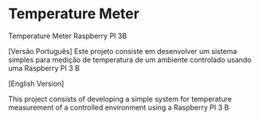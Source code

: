# Temperature Meter
Temperature Meter Raspberry PI 3B

[Versão Português]
Este projeto consiste em desenvolver um sistema simples para medição de temperatura de um ambiente controlado usando uma Raspberry PI 3 B

[English Version]

This project consists of developing a simple system for temperature measurement of a controlled environment using a Raspberry PI 3 B

